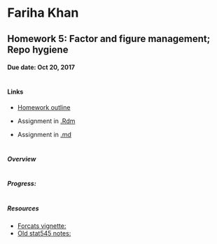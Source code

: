# Fariha Khan 

## Homework 5: Factor and figure management; Repo hygiene
#### Due date: Oct 20, 2017


 
#
#### **Links**

 - [Homework outline](http://stat545.com/hw05_factor-figure-boss-repo-hygiene.html)
 
 - Assignment in [.Rdm](https://github.com/farihakhan/STAT545-hw-khan-fariha/blob/master/hw_04/hw04_tidyData.Rmd) 
 
 - Assignment in [.md](https://github.com/farihakhan/STAT545-hw-khan-fariha/blob/master/hw_04/hw04_tidyData.md) 


#
##### **Overview**

 
#
##### **Progress**:

#
##### **Resources**

 - [Forcats vignette:](https://cran.r-project.org/web/packages/forcats/forcats.pdf)
 - [Old stat545 notes:](https://github.com/STAT545-UBC/STAT545-UBC.github.io/blob/master/block014_factors.md)
 
 